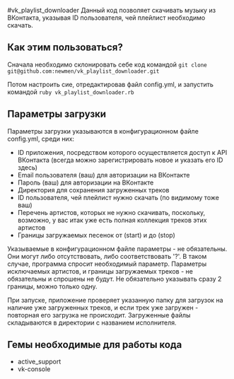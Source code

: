 #vk_playlist_downloader
Данный код позволяет скачивать музыку из ВКонтакта, указывая ID пользователя, чей плейлист необходимо скачать.

## Как этим пользоваться?
Сначала необходимо склонировать себе код командой
``
 git clone git@github.com:newmen/vk_playlist_downloader.git 
``

Потом настроить сие, отредактировав файл config.yml, и запустить командой
``
 ruby vk_playlist_downloader.rb 
``

## Параметры загрузки
Параметры загрузки указываются в конфигурационном файле config.yml, среди них:

- ID приложения, посредством которого осуществляется доступ к API ВКонтакта (всегда можно зарегистрировать новое и указать его ID здесь)
- Email пользователя (ваш) для авторизации на ВКонтакте
- Пароль (ваш) для авторизации на ВКонтакте
- Директория для сохранения загруженных треков
- ID пользователя, чей плейлист нужно скачать (по видимому тоже ваш)
- Перечень артистов, которых не нужно скачивать, поскольку, возможно, у вас итак уже есть полная коллекция треков этих артистов
- Границы загружаемых песенок от (start) и до (stop)

Указываемые в конфигурационном файле параметры - не обязательны. Они могут либо отсутствовать, либо соответствовать '?'. В таком случае, программа спросит необходимый параметр.
Параметры исключаемых артистов, и границы загружаемых треков - не обязательны и спрошены не будут. Не обязательно указывать сразу 2 границы, можно только одну.

При запуске, приложение проверяет указанную папку для загрузок на наличие уже загруженных треков, и если трек уже загружен - повторная его загрузка не происходит.
Загруженные файлы складываются в директории с названием исполнителя.

## Гемы необходимые для работы кода
- active_support
- vk-console

